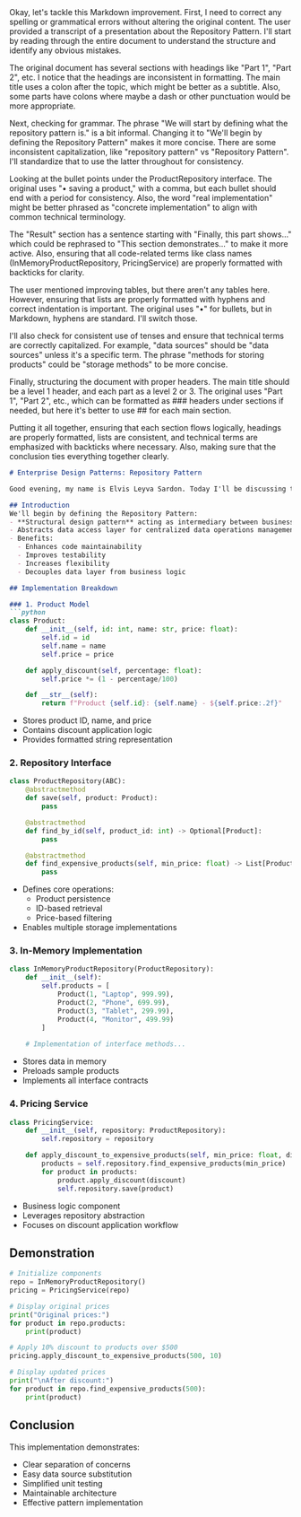 <think>
Okay, let's tackle this Markdown improvement. First, I need to correct any spelling or grammatical errors without altering the original content. The user provided a transcript of a presentation about the Repository Pattern. I'll start by reading through the entire document to understand the structure and identify any obvious mistakes.

The original document has several sections with headings like "Part 1", "Part 2", etc. I notice that the headings are inconsistent in formatting. The main title uses a colon after the topic, which might be better as a subtitle. Also, some parts have colons where maybe a dash or other punctuation would be more appropriate.

Next, checking for grammar. The phrase "We will start by defining what the repository pattern is." is a bit informal. Changing it to "We'll begin by defining the Repository Pattern" makes it more concise. There are some inconsistent capitalization, like "repository pattern" vs "Repository Pattern". I'll standardize that to use the latter throughout for consistency.

Looking at the bullet points under the ProductRepository interface. The original uses "• saving a product," with a comma, but each bullet should end with a period for consistency. Also, the word "real implementation" might be better phrased as "concrete implementation" to align with common technical terminology.

The "Result" section has a sentence starting with "Finally, this part shows..." which could be rephrased to "This section demonstrates..." to make it more active. Also, ensuring that all code-related terms like class names (InMemoryProductRepository, PricingService) are properly formatted with backticks for clarity.

The user mentioned improving tables, but there aren't any tables here. However, ensuring that lists are properly formatted with hyphens and correct indentation is important. The original uses "•" for bullets, but in Markdown, hyphens are standard. I'll switch those.

I'll also check for consistent use of tenses and ensure that technical terms are correctly capitalized. For example, "data sources" should be "data sources" unless it's a specific term. The phrase "methods for storing products" could be "storage methods" to be more concise.

Finally, structuring the document with proper headers. The main title should be a level 1 header, and each part as a level 2 or 3. The original uses "Part 1", "Part 2", etc., which can be formatted as ### headers under sections if needed, but here it's better to use ## for each main section.

Putting it all together, ensuring that each section flows logically, headings are properly formatted, lists are consistent, and technical terms are emphasized with backticks where necessary. Also, making sure that the conclusion ties everything together clearly.
</think>

```markdown
# Enterprise Design Patterns: Repository Pattern

Good evening, my name is Elvis Leyva Sardon. Today I'll be discussing the **Repository Pattern** in software development.

## Introduction
We'll begin by defining the Repository Pattern:
- **Structural design pattern** acting as intermediary between business logic and data storage
- Abstracts data access layer for centralized data operations management
- Benefits:
  - Enhances code maintainability
  - Improves testability
  - Increases flexibility
  - Decouples data layer from business logic

## Implementation Breakdown

### 1. Product Model
```python
class Product:
    def __init__(self, id: int, name: str, price: float):
        self.id = id
        self.name = name
        self.price = price

    def apply_discount(self, percentage: float):
        self.price *= (1 - percentage/100)

    def __str__(self):
        return f"Product {self.id}: {self.name} - ${self.price:.2f}"
```
- Stores product ID, name, and price
- Contains discount application logic
- Provides formatted string representation

### 2. Repository Interface
```python
class ProductRepository(ABC):
    @abstractmethod
    def save(self, product: Product):
        pass

    @abstractmethod
    def find_by_id(self, product_id: int) -> Optional[Product]:
        pass

    @abstractmethod
    def find_expensive_products(self, min_price: float) -> List[Product]:
        pass
```
- Defines core operations:
  - Product persistence
  - ID-based retrieval
  - Price-based filtering
- Enables multiple storage implementations

### 3. In-Memory Implementation
```python
class InMemoryProductRepository(ProductRepository):
    def __init__(self):
        self.products = [
            Product(1, "Laptop", 999.99),
            Product(2, "Phone", 699.99),
            Product(3, "Tablet", 299.99),
            Product(4, "Monitor", 499.99)
        ]
    
    # Implementation of interface methods...
```
- Stores data in memory
- Preloads sample products
- Implements all interface contracts

### 4. Pricing Service
```python
class PricingService:
    def __init__(self, repository: ProductRepository):
        self.repository = repository

    def apply_discount_to_expensive_products(self, min_price: float, discount: float):
        products = self.repository.find_expensive_products(min_price)
        for product in products:
            product.apply_discount(discount)
            self.repository.save(product)
```
- Business logic component
- Leverages repository abstraction
- Focuses on discount application workflow

## Demonstration
```python
# Initialize components
repo = InMemoryProductRepository()
pricing = PricingService(repo)

# Display original prices
print("Original prices:")
for product in repo.products:
    print(product)

# Apply 10% discount to products over $500
pricing.apply_discount_to_expensive_products(500, 10)

# Display updated prices
print("\nAfter discount:")
for product in repo.find_expensive_products(500):
    print(product)
```

## Conclusion
This implementation demonstrates:
- Clear separation of concerns
- Easy data source substitution
- Simplified unit testing
- Maintainable architecture
- Effective pattern implementation
```